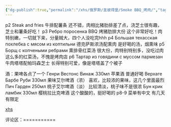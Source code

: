 ```yaml
---
{"dg-publish":true,"permalink":"/xhs/俄罗斯/圣彼得堡/Smoke BBQ_烤肉/","tags":["rednote","圣彼得堡"],"created":"2025-03-17T23:09:20.808+08:00","updated":"2025-03-20T22:46:14.463+08:00"}
---
```


 

p2 Steak and fries 牛排配薯条 还不错，肉相比猪肋排差了点，浇芝士很有趣，芝士和薯条好吃！
p3 Ребро поросенка BBQ 烤猪肋排大份 这个非常好吃！肉特别嫩，一切就下来，分量贼大，四个人没吃完hhh
p4 Большая техасская похлебка с мясом из коптильни 德克萨斯浓汤配熏肉 是好喝的汤，烟熏味
p5 Борщ с копчеными ребрами 熏排骨红菜汤 很大份，肉特别特别多，没吃过肉这么多的红菜汤，不愧是烤肉店
p6 Тартар из говядини с муссом пармезан 牛肉塔塔配帕玛森芝士 长得特别可爱，像是塔塔盖了个被子
	
酒：果啤各点了一个
Генри Вестонс Винаж 330мл 苹果酒 普通好喝
Верхаге Барбе Руби 330мл 果味艾尔啤酒（浓） 喜欢，比较浓的果味，这几个里面最烈
Пич Гарден 250мл 桃子艾尔啤酒（淡） 比较清淡，桃子味不是很浓
Бун крик ламбик 330мл 樱桃拉比克啤酒 这个酸酸的，挺好喝的
p8-9 菜单有中文 有几天有限定

[xhs](https://www.xiaohongshu.com/explore/66828e1c000000000d00d920?xsec_token=ABsPPhS23x_O4muPGIpAlnOoWHzp8Qls-WCfaipFRGlGw=&xsec_source=pc_user)

评论区：===========


